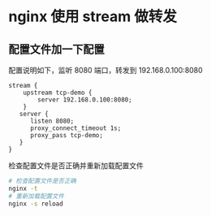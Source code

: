 # nginx 使用 stream 做转发

## 配置文件加一下配置

配置说明如下，监听 8080 端口，转发到 192.168.0.100:8080

```
stream {
    upstream tcp-demo {
        server 192.168.0.100:8080;
    }
   server {
      listen 8080;
      proxy_connect_timeout 1s;
      proxy_pass tcp-demo;
   }
}
```



检查配置文件是否正确并重新加载配置文件

```sh
# 检查配置文件是否正确
nginx -t
# 重新加载配置文件
nginx -s reload
```

